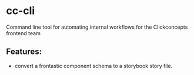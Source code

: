 # cc-cli

Command line tool for automating internal workflows for the Clickconcepts frontend team

## Features:

- convert a frontastic component schema to a storybook story file.
